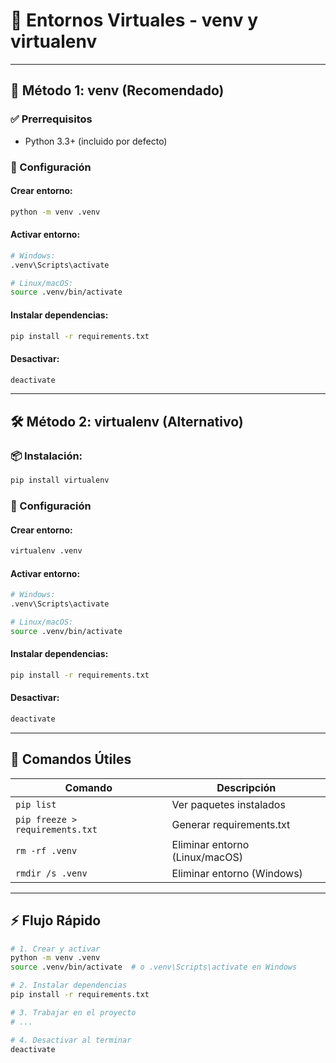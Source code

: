 # 🐍 Entornos Virtuales - venv y virtualenv

---

## 🎯 Método 1: venv (Recomendado)

### ✅ Prerrequisitos
- Python 3.3+ (incluido por defecto)

### 🚀 Configuración

#### Crear entorno:
```bash
python -m venv .venv
```

#### Activar entorno:
```bash
# Windows:
.venv\Scripts\activate

# Linux/macOS:
source .venv/bin/activate
```

#### Instalar dependencias:
```bash
pip install -r requirements.txt
```

#### Desactivar:
```bash
deactivate
```

---

## 🛠️ Método 2: virtualenv (Alternativo)

### 📦 Instalación:
```bash
pip install virtualenv
```

### 🚀 Configuración

#### Crear entorno:
```bash
virtualenv .venv
```

#### Activar entorno:
```bash
# Windows:
.venv\Scripts\activate

# Linux/macOS:
source .venv/bin/activate
```

#### Instalar dependencias:
```bash
pip install -r requirements.txt
```

#### Desactivar:
```bash
deactivate
```

---

## 🔧 Comandos Útiles

| Comando | Descripción |
|---------|-------------|
| `pip list` | Ver paquetes instalados |
| `pip freeze > requirements.txt` | Generar requirements.txt |
| `rm -rf .venv` | Eliminar entorno (Linux/macOS) |
| `rmdir /s .venv` | Eliminar entorno (Windows) |

---

## ⚡ Flujo Rápido

```bash
# 1. Crear y activar
python -m venv .venv
source .venv/bin/activate  # o .venv\Scripts\activate en Windows

# 2. Instalar dependencias
pip install -r requirements.txt

# 3. Trabajar en el proyecto
# ...

# 4. Desactivar al terminar
deactivate
```